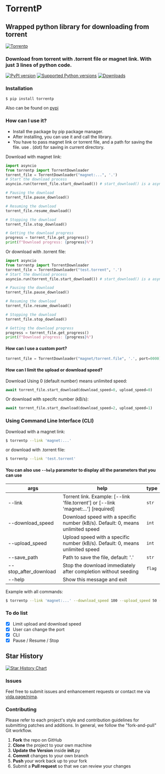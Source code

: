 # TorrentP

##  Wrapped python library for downloading from torrent

[![Torrentp](https://github.com/iw4p/torrentp/raw/master/images/tintin.jpeg
)](https://pypi.org/project/torrentp/)

### Download from torrent with .torrent file or magnet link. With just 3 lines of python code.

[![PyPI version](https://img.shields.io/pypi/v/TorrentP.svg)](https://pypi.org/project/TorrentP)
[![Supported Python versions](https://img.shields.io/pypi/pyversions/TorrentP.svg)](#Installation)
[![Downloads](https://pepy.tech/badge/TorrentP)](https://pepy.tech/project/TorrentP)

### Installation

```sh
$ pip install torrentp
```
Also can be found on [pypi](https://pypi.org/project/torrentp/)

### How can I use it?
  - Install the package by pip package manager.
  - After installing, you can use it and call the library.
  - You have to pass magnet link or torrent file, and a path for saving the file. use . (dot) for saving in current directory.

Download with magnet link:
```python
import asyncio
from torrentp import TorrentDownloader
torrent_file = TorrentDownloader("magnet:...", '.')
# Start the download process
asyncio.run(torrent_file.start_download()) # start_download() is a asynchronous method 

# Pausing the download
torrent_file.pause_download()

# Resuming the download
torrent_file.resume_download()

# Stopping the download
torrent_file.stop_download()

# Getting the download progress
progress = torrent_file.get_progress()
print(f"Download progress: {progress}%")
```
Or download with .torrent file:
```python
import asyncio
from torrentp import TorrentDownloader
torrent_file = TorrentDownloader("test.torrent", '.')
# Start the download process
asyncio.run(torrent_file.start_download()) # start_download() is a asynchronous method 

# Pausing the download
torrent_file.pause_download()

# Resuming the download
torrent_file.resume_download()

# Stopping the download
torrent_file.stop_download()

# Getting the download progress
progress = torrent_file.get_progress()
print(f"Download progress: {progress}%")
```
#### How can I use a custom port?

```python
torrent_file = TorrentDownloader("magnet/torrent.file", '.', port=0000)
```
#### How can I limit the upload or download speed?

Download Using 0 (default number) means unlimited speed:
```python
await torrent_file.start_download(download_speed=0, upload_speed=0)
```
Or download with specifc number (kB/s):
```python
await torrent_file.start_download(download_speed=2, upload_speed=1)
```
### Using Command Line Interface (CLI)
Download with a magnet link:
```sh
$ torrentp --link 'magnet:...'
```

or download with .torrent file:
```sh
$ torrentp --link 'test.torrent'
```
#### You can also use ```--help``` parameter to display all the parameters that you can use

| args | help | type |
| ------ | ------ | ------ |
| --link | Torrent link. Example: [--link 'file.torrent'] or [--link 'magnet:...']  [required] | ```str``` |
| --download_speed | Download speed with a specific number (kB/s). Default: 0, means unlimited speed | ```int``` |
| --upload_speed | Upload speed with a specific number (kB/s). Default: 0, means unlimited speed | ```int``` |
| --save_path | Path to save the file, default: '.' | ```str``` |
| --stop_after_download | Stop the download immediately after completion without seeding | ```flag``` |
| --help |Show this message and exit |  |

Example with all commands:
```sh
$ torrentp --link 'magnet:...' --download_speed 100 --upload_speed 50 --save_path '.' --stop_after_download
```

### To do list
- [x] Limit upload and download speed
- [x] User can change the port
- [x] CLI
- [x] Pause / Resume / Stop

## Star History

[![Star History Chart](https://api.star-history.com/svg?repos=iw4p/torrentp&type=Date)](https://star-history.com/#iw4p/torrentp&Date)

### Issues
Feel free to submit issues and enhancement requests or contact me via [vida.page/nima](https://vida.page/nima).

### Contributing
Please refer to each project's style and contribution guidelines for submitting patches and additions. In general, we follow the "fork-and-pull" Git workflow.

 1. **Fork** the repo on GitHub
 2. **Clone** the project to your own machine
 3. **Update the Version** inside __init__.py
 4. **Commit** changes to your own branch
 5. **Push** your work back up to your fork
 6. Submit a **Pull request** so that we can review your changes

